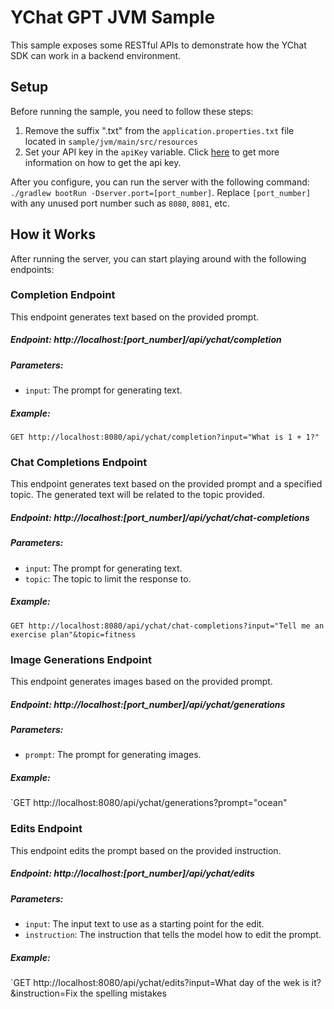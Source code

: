 #  YChat GPT JVM Sample

This sample exposes some RESTful APIs to demonstrate how the YChat SDK can work in a backend environment.

## Setup

Before running the sample, you need to follow these steps:

1. Remove the suffix ".txt" from the `application.properties.txt` file located in `sample/jvm/main/src/resources`
2. Set your API key in the `apiKey` variable. Click [here](https://beta.openai.com/docs/api-reference/authentication) to get more information on how to get the api key.

After you configure, you can run the server with the following command: `./gradlew bootRun -Dserver.port=[port_number]`. Replace `[port_number]` with any unused port number such as `8080`, `8081`, etc.

## How it Works

After running the server, you can start playing around with the following endpoints:

### Completion Endpoint

This endpoint generates text based on the provided prompt.

##### Endpoint: http://localhost:[port_number]/api/ychat/completion

##### Parameters:

- `input`: The prompt for generating text.

##### Example:

`GET http://localhost:8080/api/ychat/completion?input="What is 1 + 1?"`

### Chat Completions Endpoint

This endpoint generates text based on the provided prompt and a specified topic. The generated text will be related to the topic provided.

##### Endpoint: http://localhost:[port_number]/api/ychat/chat-completions

##### Parameters:

- `input`: The prompt for generating text.
- `topic`: The topic to limit the response to.

##### Example:

`GET http://localhost:8080/api/ychat/chat-completions?input="Tell me an exercise plan"&topic=fitness`

### Image Generations Endpoint

This endpoint generates images based on the provided prompt.

##### Endpoint: http://localhost:[port_number]/api/ychat/generations

##### Parameters:

- `prompt`: The prompt for generating images.

##### Example:

`GET http://localhost:8080/api/ychat/generations?prompt="ocean"

### Edits Endpoint

This endpoint edits the prompt based on the provided instruction.

##### Endpoint: http://localhost:[port_number]/api/ychat/edits

##### Parameters:

- `input`: The input text to use as a starting point for the edit.
- `instruction`: The instruction that tells the model how to edit the prompt.

##### Example:

`GET http://localhost:8080/api/ychat/edits?input=What day of the wek is it?&instruction=Fix the spelling mistakes